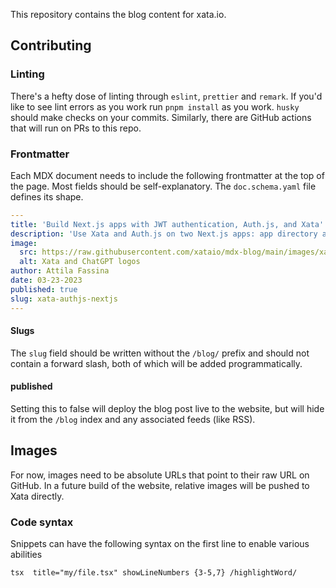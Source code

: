 This repository contains the blog content for xata.io.

## Contributing

### Linting

There's a hefty dose of linting through `eslint`, `prettier` and `remark`. If you'd like to see lint errors as you work run `pnpm install` as you work. `husky` should make checks on your commits. Similarly, there are GitHub actions that will run on PRs to this repo.

### Frontmatter

Each MDX document needs to include the following frontmatter at the top of the page. Most fields should be self-explanatory. The `doc.schema.yaml` file defines its shape.

```yaml
---
title: 'Build Next.js apps with JWT authentication, Auth.js, and Xata'
description: 'Use Xata and Auth․js on two Next․js apps: app directory and pages directory.'
image:
  src: https://raw.githubusercontent.com/xataio/mdx-blog/main/images/xata-authjs-nextjs.png
  alt: Xata and ChatGPT logos
author: Attila Fassina
date: 03-23-2023
published: true
slug: xata-authjs-nextjs
---
```

#### Slugs

The `slug` field should be written without the `/blog/` prefix and should not contain a forward slash, both of which will be added programmatically.

#### published

Setting this to false will deploy the blog post live to the website, but will hide it from the `/blog` index and any associated feeds (like RSS).

## Images

For now, images need to be absolute URLs that point to their raw URL on GitHub. In a future build of the website, relative images will be pushed to Xata directly.

### Code syntax

Snippets can have the following syntax on the first line to enable various abilities

    tsx  title="my/file.tsx" showLineNumbers {3-5,7} /highlightWord/

